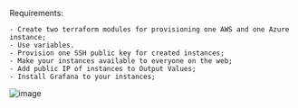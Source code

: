 Requirements:

```
- Create two terraform modules for provisioning one AWS and one Azure instance;
- Use variables.
- Provision one SSH public key for created instances;
- Make your instances available to everyone on the web;
- Add public IP of instances to Output Values;
- Install Grafana to your instances;
```


![image](https://user-images.githubusercontent.com/42977616/210903698-43cbf759-02bb-4647-8b5b-f426478c964d.png)
